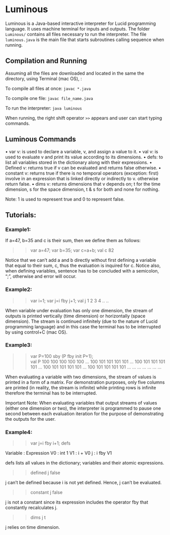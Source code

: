 
# Luminous

Luminous is a Java-based interactive interpreter for Lucid programming language. It uses machine terminal for inputs and outputs. The folder `Luminous/` contains all files necessary to run the interpreter. The file `luminous.java` is the main file that starts subroutines calling sequence when running. 


## Compilation and Running 

Assuming all the files are downloaded and located in the same the directory, using Terminal (mac OS), : 

To compile all files at once:
`javac *.java`

To compile one file:
`javac file_name.java`

To run the interpreter: 
`java luminous`

When running, the right shift operator `>>` appears and user can start typing commands.

## Luminous Commands
•	var v: is used to declare a variable, v, and assign a value to it. 
•	val v: is used to evaluate v and print its value according to its dimensions. 
•	defs: to list all variables stored in the dictionary along with their expressions. 
•	Defined v: returns true if v can be evaluated and returns false otherwise. 
•	constant v: returns true if there is no temporal operators (exception: first) involve in an expression that is linked directly or indirectly to v. otherwise return false.
•	dims v: returns dimensions that v depends on; t for the time dimension, s for the space dimension, t & s for both and none for nothing. 

Note: 1 is used to represent true and 0 to represent false. 


## Tutorials:

### Example1:

If a=47, b=35 and c is their sum, then we define them as follows:
>> var a=47;
>> var b=35;
>> var c=a+b;
>> val c
82

Notice that we can’t add a and b directly without first defining a variable that equal to their sum, c, thus the evaluation is inquired for c. Notice also, when defining variables, sentence has to be concluded with a semicolon, “;”, otherwise and error will occur. 


### Example2:
>> var i=1;
>> var j=i fby j+1;
>> val j
1 
2 
3 
4
..
..

When variable under evaluation has only one dimension, the stream of outputs is printed vertically (time dimension) or horizontally (space dimension). The stream is continued infinitely (due to the nature of Lucid programming language) and in this case the terminal has to be interrupted by using control+C (mac OS).

### Example3:
>> var P=100 sby (P fby init P+1);  
>> val P
100 100 100 100 100 ...
100 101 101 101 101 ...
100 101 101 101 101 ...
100 101 101 101 101 ...
100 101 101 101 101 ...
... ... ... ...
... ...

When evaluating a variable with two dimensions, the stream of values is printed in a form of a matrix. For demonstration purposes, only five columns are printed (in reality, the stream is infinite) while printing rows is infinite therefore the terminal has to be interrupted. 

Important Note: 
When evaluating variables that output streams of values (either one dimension or two), the interpreter is programmed to pause one second between each evaluation iteration for the purpose of demonstrating the outputs for the user. 

### Example4:
>> var j=i fby i+1;
>> defs

Variable : Expression
V0 : int 1
V1 : i + V0
j :  i fby V1

defs lists all values in the dictionary; variables and their atomic expressions. 

>> defined j
false

j can’t be defined because i is not yet defined. Hence, j can’t be evaluated. 

>> constant j
false

j is not a constant since its expression includes the operator fby that constantly recalculates j.

>> dims j
t

j relies on time dimension. 



